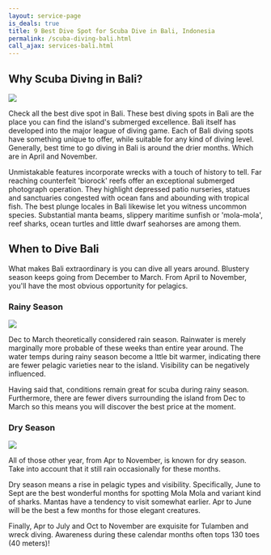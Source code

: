 ```yaml
---
layout: service-page
is_deals: true
title: 9 Best Dive Spot for Scuba Dive in Bali, Indonesia
permalink: /scuba-diving-bali.html
call_ajax: services-bali.html
---
```


## Why Scuba Diving in Bali?

<img class="img-responsive" src="{{site.url}}/images/spots/diving-in-bali.jpg" />

Check all the best dive spot in Bali. These best diving spots in Bali are the place you can find the island's submerged excellence. Bali itself has developed into the major league of diving game. Each of Bali diving spots have something unique to offer, while suitable for any kind of diving level. Generally, best time to go diving in Bali is around the drier months. Which are in April and November. 

Unmistakable features incorporate wrecks with a touch of history to tell. Far reaching counterfeit 'biorock' reefs offer an exceptional submerged photograph operation. They highlight depressed patio nurseries, statues and sanctuaries congested with ocean fans and abounding with tropical fish. The best plunge locales in Bali likewise let you witness uncommon species. Substantial manta beams, slippery maritime sunfish or 'mola-mola', reef sharks, ocean turtles and little dwarf seahorses are among them.

## When to Dive Bali

What makes Bali extraordinary is you can dive all years around. Blustery season keeps going from December to March. From April to November, you'll have the most obvious opportunity for pelagics.

### Rainy Season

<img class="img-responsive" src="https://www.intrepidtravel.com/sites/intrepid/files/styles/low-quality/public/elements/product/hero/TIKI_Indonesia_Rice-terrace-walk_traveller_584283820.jpg" />

Dec to March theoretically considered rain season. Rainwater is merely marginally more probable of these weeks than entire year around. The water temps during rainy season become a lttle bit warmer, indicating there are fewer pelagic varieties near to the island. Visibility can be negatively influenced.

Having said that, conditions remain great for scuba during rainy season. Furthermore, there are fewer divers surrounding the island from Dec to March so this means you will discover the best price at the moment.

### Dry Season

<img class="img-responsive" src="https://seasonsyear.com/sites/default/files/images/asia/Indonesia-summer-1.jpg" />

All of those other year, from Apr to November, is known for dry season. Take into account that it still rain occasionally for these months.

Dry season means a rise in pelagic types and visibility. Specifically, June to Sept are the best wonderful months for spotting Mola Mola and variant kind of sharks. Mantas have a tendency to visit somewhat earlier. Apr to June will be the best a few months for those elegant creatures.

Finally, Apr to July and Oct to November are exquisite for Tulamben and wreck diving. Awareness during these calendar months often tops 130 toes (40 meters)!
